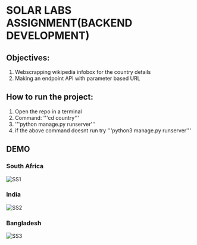 # SOLAR LABS ASSIGNMENT(BACKEND DEVELOPMENT)

## Objectives:

1) Webscrapping wikipedia infobox for the country details
2) Making an endpoint API with parameter based URL

## How to run the project:

1) Open the repo in a terminal
2) Command: '''cd country'''
3) '''python manage.py runserver'''
4) if the above command doesnt run try '''python3 manage.py runserver'''


## DEMO

### South Africa
![SS1](https://user-images.githubusercontent.com/65591606/209453205-c505ad7e-d763-4aa5-805e-36e8661247e7.png)

### India
![SS2](https://user-images.githubusercontent.com/65591606/209453216-492a8620-af0d-4127-9753-65694d810cd2.png)

### Bangladesh
![SS3](https://user-images.githubusercontent.com/65591606/209453220-0637b579-4ba6-4718-b884-f44e6e82e562.png)
